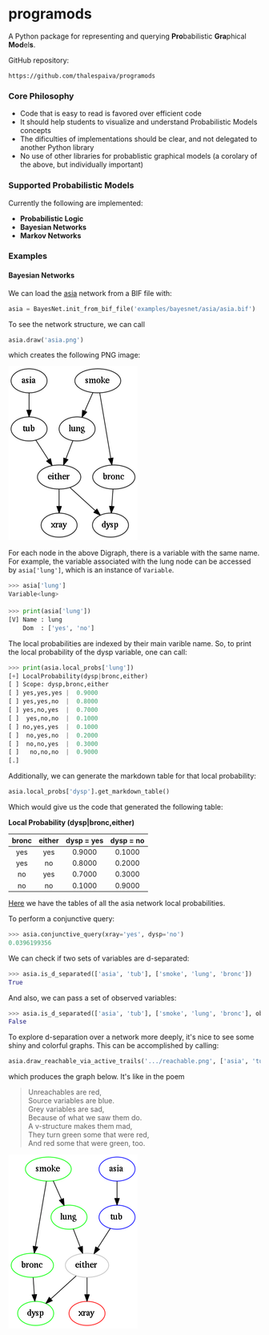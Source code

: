 # programods #
A Python package for representing and querying **Pro**babilistic **Gra**phical **Mod**el**s**.

GitHub repository:

    https://github.com/thalespaiva/programods


### Core Philosophy ###
 - Code that is easy to read is favored over efficient code
 - It should help students to visualize and understand Probabilistic Models concepts
 - The dificulties of implementations should be clear, and not delegated to another Python library
 - No use of other libraries for probablistic graphical models (a corolary of the above, but individually important)

### Supported Probabilistic Models ###

Currently the following are implemented:

- **Probabilistic Logic**
- **Bayesian Networks**
- **Markov Networks**

### Examples

#### Bayesian Networks ####

We can load the [asia](https://github.com/thalespaiva/programods/examples/bayesnet/asia/asia.bif) network from a BIF file with:
   
```python
asia = BayesNet.init_from_bif_file('examples/bayesnet/asia/asia.bif')
```

To see the network structure, we can call
```python
asia.draw('asia.png')
```
which creates the following PNG image:

![asia_png](https://github.com/thalespaiva/programods/blob/master/examples/bayesnet/asia/graphics/asia.png)

For each node in the above Digraph, there is a variable with the same name. For example, the variable associated with the lung node can be accessed by `asia['lung']`, which is an instance of `Variable`.
```python
>>> asia['lung']
Variable<lung>

>>> print(asia['lung'])
[V] Name : lung
    Dom  : ['yes', 'no']
```

The local probabilities are indexed by their main varible name. So, to print the local probability of the dysp variable, one can call:

```python
>>> print(asia.local_probs['lung'])
[+] LocalProbability(dysp|bronc,either)
[ ] Scope: dysp,bronc,either
[ ] yes,yes,yes |  0.9000 
[ ] yes,yes,no  |  0.8000 
[ ] yes,no,yes  |  0.7000 
[ ]  yes,no,no  |  0.1000 
[ ] no,yes,yes  |  0.1000 
[ ]  no,yes,no  |  0.2000 
[ ]  no,no,yes  |  0.3000 
[ ]   no,no,no  |  0.9000 
[.]
```

Additionally, we can generate the markdown table for that local probability:
```python
asia.local_probs['dysp'].get_markdown_table()
```

Which would give us the code that generated the following table:

**Local Probability (dysp|bronc,either)**

| bronc| either|dysp = yes|dysp = no|
|:-:|:-:|:-:|:-:|
|yes|yes| 0.9000| 0.1000|
|yes| no| 0.8000| 0.2000|
| no|yes| 0.7000| 0.3000|
| no| no| 0.1000| 0.9000|

[Here](https://github.com/thalespaiva/programods/blob/master/examples/bayesnet/asia/graphics/localprobs_table.md) we have the tables of all the asia network local probabilities.

To perform a conjunctive query:
```python
>>> asia.conjunctive_query(xray='yes', dysp='no')
0.0396199356
```

We can check if two sets of variables are d-separated:
```python
>>> asia.is_d_separated(['asia', 'tub'], ['smoke', 'lung', 'bronc'])
True
```

And also, we can pass a set of observed variables:
```python
>>> asia.is_d_separated(['asia', 'tub'], ['smoke', 'lung', 'bronc'], observed_set=['either'])
False
```

To explore d-separation over a network more deeply, it's nice to see some shiny and colorful graphs. This can be accomplished by calling:
```python
asia.draw_reachable_via_active_trails('.../reachable.png', ['asia', 'tub'], observed_set=['either'])
```

which produces the graph below. It's like in the poem
> Unreachables are red,  
> Source variables are blue.  
> Grey variables are sad,  
> Because of what we saw them do.  
> A v-structure makes them mad,  
> They turn green some that were red,   
> And red some that were green, too.

![asia_draw_reachable_png](https://github.com/thalespaiva/programods/blob/master/examples/bayesnet/asia/graphics/draw_reachable_example.png)




